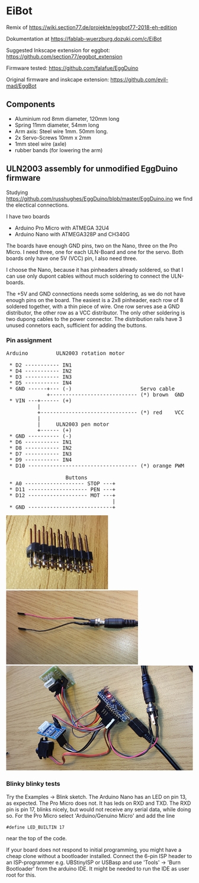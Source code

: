 # EiBot
Remix of https://wiki.section77.de/projekte/eggbot77-2018-eh-edition

Dokumentation at https://fablab-wuerzburg.dozuki.com/c/EiBot

Suggested Inkscape extension for eggbot: https://github.com/section77/eggbot_extension

Firmware tested: https://github.com/falafue/EggDuino

Original firmware and inskcape extension: https://github.com/evil-mad/EggBot

## Components

 * Aluminium rod 8mm diameter, 120mm long
 * Spring 11mm diameter, 54mm long
 * Arm axis: Steel wire 1mm. 50mm long.
 * 2x Servo-Screws 10mm x 2mm
 * 1mm steel wire (axle)
 * rubber bands (for lowering the arm)

## ULN2003 assembly for unmodified EggDuino firmware

Studying https://github.com/russhughes/EggDuino/blob/master/EggDuino.ino
we find the electical connections.

I have two boards

* Arduino Pro Micro with ATMEGA 32U4
* Arduino Nano with ATMEGA328P and CH340G

The boards have enough GND pins, two on the Nano, three on the Pro Micro.
I need three, one for each ULN-Board and one for the servo.
Both boards only have one 5V (VCC) pin, I also need three.

I choose the Nano, because it has pinheaders already soldered,
so that I can use only dupont cables without much soldering to connect
the ULN-boards.

The +5V and GND connections needs some soldering, as we do not have enough
pins on the board. The easiest is a 2x8 pinheader, each row of 8 soldered
together, with a thin piece of wire. One row serves ase a GND distributor, the
other row as a VCC distributor.
The only other soldering is two dupong cables to the power connector.
The distribution rails have 3 unused connetors each, sufficient for
adding the buttons.

### Pin assignment

<pre>
Arduino         ULN2003 rotation motor

 * D2 ----------- IN1
 * D4 ----------- IN2
 * D3 ----------- IN3
 * D5 ----------- IN4
 * GND ------+--- (-)                      Servo cable
             +---------------------------- (*) brown  GND
 * VIN ---+------ (+)
          |
          +------------------------------- (*) red    VCC
          |
          |     ULN2003 pen motor
          +------ (+)
 * GND ---------- (-)
 * D6 ----------- IN1
 * D8 ----------- IN2
 * D7 ----------- IN3
 * D9 ----------- IN4
 * D10 ----------------------------------- (*) orange PWM

                   Buttons
 * A0 ------------------- STOP ---+
 * D11 ------------------- PEN ---+
 * D12 ------------------- MOT ---+
                                  |
 * GND ---------------------------+
</pre>

<img height=200 src="https://github.com/falafue/EiBot/raw/master/photos/20180402_154731.jpg"/>&nbsp;<img height=200 src="https://github.com/falafue/EiBot/raw/master/photos/20180402_160306.jpg"/></br>
<img src="https://github.com/falafue/EiBot/raw/master/photos/20180402_161511.jpg"/></br>

### Blinky blinky tests

Try the Examples -> Blink sketch.
The Arduino Nano has an LED on pin 13, as expected. The Pro Micro does not.
It has leds on RXD and TXD. The RXD pin is pin 17, blinks nicely, but would not receive any
serial data, while doing so. For the Pro Micro select 'Arduino/Genuino Micro' and add the line

    #define LED_BUILTIN 17

near the top of the code.

If your board does not respond to initial programming, you might have a cheap clone without
a bootloader installed.
Connect the 6-pin ISP header to an ISP-programmer e.g. UBStinyISP or USBasp and use 'Tools' ->
'Burn Bootloader' from the arduino IDE. It might be needed to run the IDE as user root for this.

